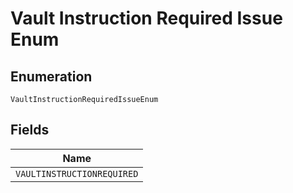 
# Vault Instruction Required Issue Enum

## Enumeration

`VaultInstructionRequiredIssueEnum`

## Fields

| Name |
|  --- |
| `VAULTINSTRUCTIONREQUIRED` |

